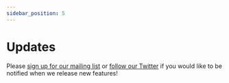 ```yaml
---
sidebar_position: 5
---
```


# Updates

Please [sign up for our mailing list](https://forms.gle/5EAfBMP1APQLLe2B7) or [follow our Twitter](https://twitter.com/stoat_dev) if you would like to be notified when we
release new features!
